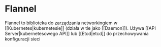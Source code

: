 # Flannel

Flannel to biblioteka do zarządzania networkingiem w [[Kubernetes|kubernetesie]] (działa w tle jako [[Daemon]]). Używa [[API Server|kubernetesowego API]] lub [[Etcd|etcd]] do przechowywania konfiguracji sieci